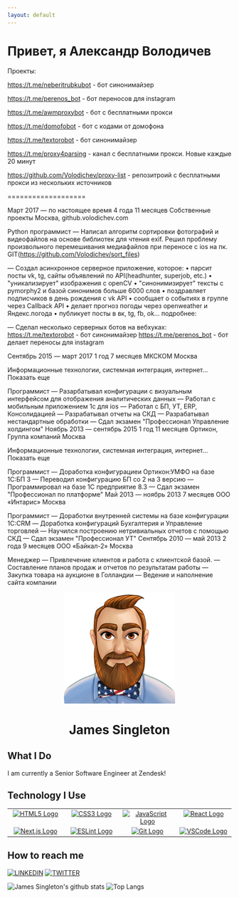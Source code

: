 ```yaml
---
layout: default
---
```




# Привет, я Александр Володичев

Проекты:

https://t.me/neberitrubkubot - бот синонимайзер

https://t.me/perenos_bot - бот переносов для instagram

https://t.me/awmproxybot - бот с бесплатными прокси

https://t.me/domofobot - бот с кодами от домофона

https://t.me/textorobot - бот синонимайзер

https://t.me/proxy4parsing - канал с бесплатными прокси. Новые каждые 20 минут

https://github.com/Volodichev/proxy-list - репозитроий с бесплатными прокси из нескольких источников






===================


Март 2017 — по настоящее время
4 года 11 месяцев
Собственные проекты
Москва, github.volodichev.com

Python программист
— Написал алгоритм сортировки фотографий и видеофайлов на основе библиотек для чтения exif. Решил проблему произвольного перемешивания медиафайлов при переносе с ios на пк.
GIT(https://github.com/Volodichev/sort_files)

— Создал асинхронное серверное приложение, которое:
• парсит посты vk, tg, сайты объявлений по API(headhunter, superjob, etc.)
• "уникализирует" изображения с openCV
• "синонимизирует" тексты c pymorphy2 и базой синонимов больше 6000 слов
• поздравляет подписчиков в день рождения с vk API
• сообщает о событиях в группе через Callback API
• делает прогноз погоды через openweather и Яндекс.погода
• публикует посты в вк, tg, fb, ok...
подробнее:


— Сделал несколько серверных ботов на вебхуках:
https://t.me/textorobot - бот синонимайзер
https://t.me/perenos_bot - бот делает переносы для instagram


Сентябрь 2015 — март 2017
1 год 7 месяцев
МКСКОМ
Москва

Информационные технологии, системная интеграция, интернет... Показать еще

Программист
— Разарбатывал конфигурации с визуальным интерфейсом для отображения аналитических данных
— Работал с мобильным приложением 1с для ios
— Работал с БП, УТ, ERP, Консолидацией
— Разрабатывал отчеты на СКД
— Разрабатывал нестандартные обработки
— Сдал экзамен "Профессионал Управление холдингом"
Ноябрь 2013 — сентябрь 2015
1 год 11 месяцев
Oртикoн, Группа компаний
Москва

Информационные технологии, системная интеграция, интернет... Показать еще

Программист
— Доработка конфигурациеи Ортикон:УМФО на базе 1С:БП 3
— Переводил конфигурацию БП со 2 на 3 версию
— Программировал на базе 1С предприятие 8.3
— Сдал экзамен "Профессионал по платформе"
Май 2013 — ноябрь 2013
7 месяцев
ООО «Интapиc»
Москва

Программист
— Доработки внутренней системы на базе конфигурации 1С:CRM
— Доработка конфигураций Бухгалтерия и Управление торговлей
— Научился построению нетривиальных отчетов с помощью СКД
— Сдал экзамен "Профессионал УТ"
Сентябрь 2010 — май 2013
2 года 9 месяцев
ООО «Байкал-2»
Москва

Менеджер
— Привлечение клиентов и работа с клиентской базой.
— Составление планов продаж и отчетов по результатам работы
— Закупка товара на аукционе в Голландии
— Ведение и наполнение сайта компании


<p align="center">
  <img src="https://raw.githubusercontent.com/JamesSingleton/JamesSingleton/master/assets/avatar.png" width="250" />
  <h1 align="center">
    James Singleton
  </h1>
</p>

## What I Do

I am currently a Senior Software Engineer at Zendesk!

## Technology I Use

<table>
  <tbody>
    <tr valign="top">
      <td width="25%" align="center">
        <a href="https://developer.mozilla.org/en-US/docs/Web/Guide/HTML/HTML5" target="_blank" rel="noopener noreferrer">
          <img height="64px" src="https://cdn.svgporn.com/logos/html-5.svg" alt="HTML5 Logo" />
        </a>
      </td>
      <td width="25%" align="center">
        <a href="https://devdocs.io/css/" target="_blank" rel="noopener noreferrer">
        <img height="64px" src="https://cdn.svgporn.com/logos/css-3.svg" alt="CSS3 Logo" />
        </a>
      </td>
      <td width="25%" align="center">
        <a href="https://www.javascript.com/" target="_blank" rel="noopener noreferrer">
          <img height="64px" src="https://cdn.svgporn.com/logos/javascript.svg" alt="JavaScript Logo" />
        </a>
      </td>
      <td width="25%" align="center">
        <a href="https://reactjs.org/" target="_blank" rel="noopener noreferrer"><img height="64px" src="https://cdn.svgporn.com/logos/react.svg" alt="React Logo" /></a>
      </td>
    </tr>
    <tr valign="top">
      <td width="25%" align="center">
        <a href="https://nextjs.org/" target="_blank" rel="noopener noreferrer">
          <img height="64px" src="https://cdn.svgporn.com/logos/nextjs.svg" alt="Next.js Logo" />
        </a>
      </td>
      <td width="25%" align="center">
        <a href="https://eslint.org/" target="_blank" rel="noopener noreferrer">
        <img height="64px" src="https://cdn.svgporn.com/logos/eslint.svg" alt="ESLint Logo" />
        </a>
      </td>
      <td width="25%" align="center">
        <a href="https://git-scm.com/" target="_blank" rel="noopener noreferrer"><img height="64px" src="https://cdn.svgporn.com/logos/git-icon.svg" alt="Git Logo" /></a>
      </td>
      <td width="25%" align="center">
        <a href="https://code.visualstudio.com/" target="_blank" rel="noopener noreferrer"><img height="64px" src="https://cdn.svgporn.com/logos/visual-studio-code.svg" alt="VSCode Logo"/></a>
      </td>
    </tr>
  </tbody>
</table>


## How to reach me

[![LINKEDIN](https://img.shields.io/badge/Linkedin-black?style=for-the-badge&logo=linkedin)](https://www.linkedin.com/in/jamesrsingleton)
[![TWITTER](https://img.shields.io/badge/Twitter-black?style=for-the-badge&logo=twitter)](https://twitter.com/Design__Pattern)

![James Singleton's github stats](https://github-readme-stats.vercel.app/api?username=JamesSingleton&show_icons=true&title_color=fff&icon_color=6B8E23&text_color=9f9f9f&bg_color=000)
![Top Langs](https://github-readme-stats.vercel.app/api/top-langs/?username=JamesSingleton&layout=compact&bg_color=000&text_color=9f9f9f&title_color=fff)


